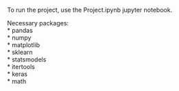To run the project, use the Project.ipynb jupyter notebook.

Necessary packages:  
    * pandas  
    * numpy  
    * matplotlib  
    * sklearn  
    * statsmodels  
    * itertools  
    * keras  
    * math  
